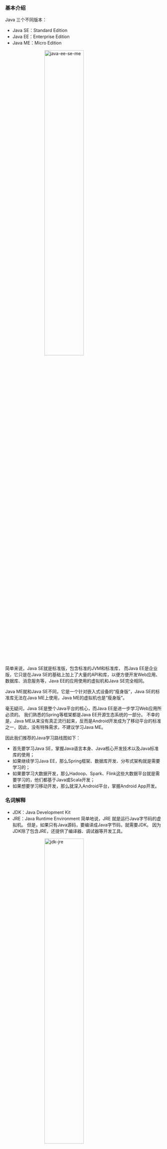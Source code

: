 ### 基本介绍
Java 三个不同版本：
- Java SE：Standard Edition
- Java EE：Enterprise Edition
- Java ME：Micro Edition

<img src="/img/java/java-ee-se-me.png" alt="java-ee-se-me" style="width: 50%; height: auto; display: block; margin: 0 auto;" />

简单来说，Java SE就是标准版，包含标准的JVM和标准库，
而Java EE是企业版，它只是在Java SE的基础上加上了大量的API和库，以便方便开发Web应用、数据库、消息服务等，Java EE的应用使用的虚拟机和Java SE完全相同。

Java ME就和Java SE不同，它是一个针对嵌入式设备的“瘦身版”，Java SE的标准库无法在Java ME上使用，Java ME的虚拟机也是“瘦身版”。

毫无疑问，Java SE是整个Java平台的核心，而Java EE是进一步学习Web应用所必须的。
我们熟悉的Spring等框架都是Java EE开源生态系统的一部分。
不幸的是，Java ME从来没有真正流行起来，反而是Android开发成为了移动平台的标准之一，因此，没有特殊需求，不建议学习Java ME。

因此我们推荐的Java学习路线图如下：

- 首先要学习Java SE，掌握Java语言本身、Java核心开发技术以及Java标准库的使用；
- 如果继续学习Java EE，那么Spring框架、数据库开发、分布式架构就是需要学习的；
- 如果要学习大数据开发，那么Hadoop、Spark、Flink这些大数据平台就是需要学习的，他们都基于Java或Scala开发；
- 如果想要学习移动开发，那么就深入Android平台，掌握Android App开发。

### 名词解释
- JDK：Java Development Kit
- JRE：Java Runtime Environment
简单地说，JRE 就是运行Java字节码的虚拟机。
但是，如果只有Java源码，要编译成Java字节码，就需要JDK。
因为JDK除了包含JRE，还提供了编译器、调试器等开发工具。
<img src="/img/java/jdk-jre.png" alt="jdk-jre" style="width: 50%; height: auto; display: block; margin: 0 auto;" />

### 程序基础
类名大写开头，方法名小写开头。
Java 入口程序规定的方法必须是静态方法。

final 为常量修饰符。

Java的字符串除了是一个引用类型外，还有个重要特点，就是字符串不可变。

### 面向对象
继承有个特点，就是子类无法访问父类的 private 字段或者 private 方法。
用 protected 修饰的字段可以被子类访问。
super 关键字表示父类（超类）。子类引用父类的字段时，可以用 super.fieldName。

阻止继承：
正常情况下，只要某个 class 没有 final 修饰符，那么任何类都可以从该 class 继承。
从 Java 15 开始，允许使用 sealed 修饰 class，并通过 permits 明确写出能够从该 class 继承的子类名称。

覆写 Object 方法，
因为所有的 class 最终都继承自 Object，而 Object 定义了几个重要的方法：
- toString()：把instance输出为String；
- equals()：判断两个instance是否逻辑相等；
- hashCode()：计算一个instance的哈希值。

继承可以允许子类覆写父类的方法。
如果一个父类不允许子类对它的某个方法进行覆写，可以把该方法标记为 final。用 final 修饰的方法不能被 Override。

类使用 extends 继承，接口使用 implements 实现。
在 Java 中，default 方法是 Java 8 引入的一个新特性，主要用于接口（interface）中。它允许在接口中定义带有具体实现的方法，而不仅仅是抽象方法。
一个 interface 可以继承自另一个 interface。interface 继承自 interface 使用 extends，它相当于扩展了接口的方法。
因为 interface 是一个纯抽象类，所以它不能定义实例字段。
但是，interface 是可以有静态字段的，并且静态字段必须为 final 类型。

Inner Class 和普通 Class 相比，除了能引用 Outer 实例外，还有一个额外的“特权”，就是可以修改 Outer Class 的 private 字段，因为 Inner Class 的作用域在 Outer Class 内部，所以能访问 Outer Class 的 private 字段和方法。

### java 核心类
StringBuilder：可变对象，可以预分配缓冲区，这样，往 StringBuilder 中新增字符时，不会创建新的临时对象。

StringJoiner：字符串拼接，需要指定开头和结尾。String 还提供了一个静态方法 join()，这个方法在内部使用了 StringJoiner 来拼接字符串，在不需要指定“开头”和“结尾”的时候，用 String.join() 更方便。

JavaBean：要枚举一个 JavaBean 的所有属性，可以直接使用 Java 核心库提供的 Introspector。

记录类：record Point(int x, int y) {}，生成一个不变类。

### 异常处理
Commons Logging和Log4j这一对好基友，它们一个负责充当日志API，一个负责实现日志底层，搭配使用非常便于开发。

其实SLF4J类似于Commons Logging，也是一个日志接口，而Logback类似于Log4j，是一个日志的实现。

### 反射
JVM 为每个加载的 class 创建了对应的 Class 实例，并在实例中保存了该 class 的所有信息，包括类名、包名、父类、实现的接口、所有方法、字段等，因此，如果获取了某个 Class 实例，我们就可以通过这个 Class 实例获取到该实例对应的 class 的所有信息。

这种通过 Class 实例获取 class 信息的方法称为反射（Reflection）。
Clas s实例在 JVM 中是唯一的，所以获取的 Class 实例是同一个实例。可以用 == 比较两个 Class 实例。

### 注解
注解是一种用作标注的“元数据”。
现在大量的框架使用注解进行功能开发，例如 @Test、@Value。

### 泛型
泛型就是定义一种模板，例如 ArrayList<div>&lt;</div>T<div>&gt;</div>，然后在代码中为用到的类创建对应的 ArrayList<div>&lt;</div>类型<div>&gt;</div>。
最基础的使用：
> List<String> list = new ArrayList<String>();

编写泛型类时，要特别注意，泛型类型<div>&lt;</div>T<div>&gt;</div>不能用于静态方法。